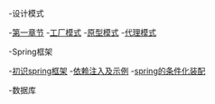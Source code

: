 -设计模式

 -[第一章节](desgin-pattern/Java面试必备：手写单例模式.md)
 -[工厂模式](desgin-pattern/工厂模式超详解（代码示例）.md)
 -[原型模式](desgin-pattern/设计模式之原型模式.md)
 -[代理模式](desgin-pattern/设计模式之代理模式.md)

-Spring框架

 -[初识spring框架](spring/【10分钟学Spring】：（一）初识Spring框架.md)
 -[依赖注入及示例](spring/【10分钟学Spring】：（二）一文搞懂spring依赖注入（DI）.md)
 -[spring的条件化装配](spring/【10分钟学Spring】：（三）你了解spring的高级装配吗_条件化装配bean.md)



-数据库